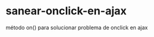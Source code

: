 sanear-onclick-en-ajax
======================

método on() para solucionar problema de onclick  en ajax
